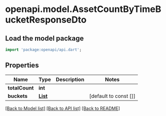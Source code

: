 # openapi.model.AssetCountByTimeBucketResponseDto

## Load the model package
```dart
import 'package:openapi/api.dart';
```

## Properties
Name | Type | Description | Notes
------------ | ------------- | ------------- | -------------
**totalCount** | **int** |  | 
**buckets** | [**List<AssetCountByTimeBucket>**](AssetCountByTimeBucket.md) |  | [default to const []]

[[Back to Model list]](../README.md#documentation-for-models) [[Back to API list]](../README.md#documentation-for-api-endpoints) [[Back to README]](../README.md)



